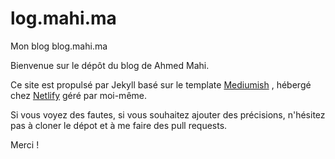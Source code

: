 # log.mahi.ma
Mon blog  blog.mahi.ma

Bienvenue sur le dépôt du blog de Ahmed Mahi.

Ce site est propulsé par Jekyll basé sur le template [Mediumish](https://github.com/wowthemesnet/mediumish-theme-jekyll) , hébergé chez  [Netlify](https://www.netlify.com/) géré par moi-même. 

Si vous voyez des fautes, si vous souhaitez ajouter des précisions, n'hésitez pas à cloner le dépot et à me faire des pull requests.

Merci !
